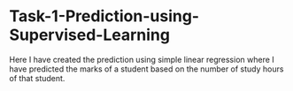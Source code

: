# Task-1-Prediction-using-Supervised-Learning
Here I have created the prediction using simple linear regression where I have predicted the marks of a student based on the number of study hours of that student.
